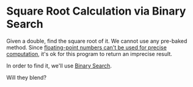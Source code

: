# Square Root Calculation via Binary Search
Given a double, find the square root of it. We cannot use any pre-baked method.
Since [floating-point numbers can't be used for precise computation](https://wiki.sei.cmu.edu/confluence/display/java/NUM04-J.+Do+not+use+floating-point+numbers+if+precise+computation+is+required),
it's ok for this program to return an imprecise result.

In order to find it, we'll use [Binary Search](https://en.wikipedia.org/wiki/Binary_search_algorithm).

Will they blend?
